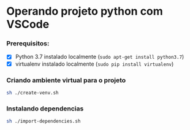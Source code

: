 # Operando projeto python com VSCode

### Prerequisitos:
- [x] Python 3.7 instalado localmente (`sudo apt-get install python3.7`)
- [x] virtualenv instalado localmente (`sudo pip install virtualenv`)

### Criando ambiente virtual para o projeto
```bash
sh ./create-venv.sh
```
### Instalando dependencias
```bash
sh ./import-dependencies.sh
```
